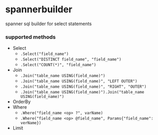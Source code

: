 # spannerbuilder
spanner sql builder for select statements

### supported methods
- Select
    - `.Select("field_name")`
    - `.Select("DISTINCT field_name", "field_name")`
    - `.Select("COUNT(*)", "field_name")`
- Join
    - `.Join("table_name USING(field_name)")`
    - `.Join("table_name USING(field_name)", "LEFT OUTER")`
    - `.Join("table_name USING(field_name)", "RIGHT", "OUTER")`
    - `.Join("table_name USING(field_name)").Join("table_name USING(field_name)")`
- OrderBy
- Where
    - `.Where("field_name <op> ?", varName)`
    - `.Where("field_name <op> @field_name", Params{"field_name": verName})`
- Limit
